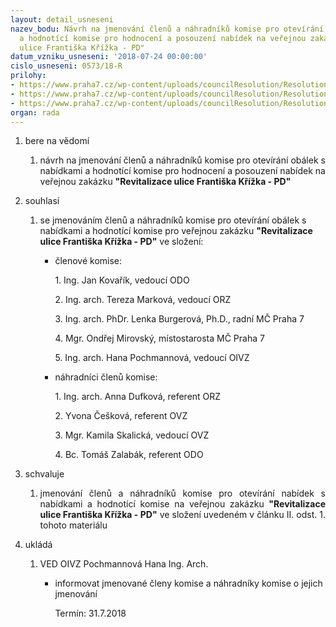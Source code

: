 ```yaml
---
layout: detail_usneseni
nazev_bodu: Návrh na jmenování členů a náhradníků komise pro otevírání obálek s nabídkami
  a hodnotící komise pro hodnocení a posouzení nabídek na veřejnou zakázku "Revitalizace
  ulice Františka Křížka - PD"
datum_vzniku_usneseni: '2018-07-24 00:00:00'
cislo_usneseni: 0573/18-R
prilohy:
- https://www.praha7.cz/wp-content/uploads/councilResolution/Resolutions/30122/export/1Duvodovazprava~378360.doc
- https://www.praha7.cz/wp-content/uploads/councilResolution/Resolutions/30122/export/2UsneseniRady_0547~378359.pdf
- https://www.praha7.cz/wp-content/uploads/councilResolution/Resolutions/30122/export/export~379166.pdf
organ: rada
---
```

<ol class="urzList_view" id="urzList">
<li id="" class="urzClass1"><span name="1">bere na vědomí</span> 
<ol class="urzOlClass">
<li id="" class="urzClass2" style="TEXT-ALIGN: justify"><span><p style="text-align: justify;" data-mce-style="text-align: justify;">návrh na jmenování členů a náhradníků komise pro otevírání obálek s nabídkami a hodnotící komise pro hodnocení a posouzení nabídek na veřejnou zakázku <strong>"Revitalizace ulice Františka Křížka - PD"</strong></p></span></li></ol></li>

<li id="" class="urzClass1"><span name="26">souhlasí</span> 
<ol class="urzOlClass" id="">
<li id="" class="urzClass2" style="text-align: left;"><span><p>se jmenováním členů a náhradníků komise pro otevírání obálek s nabídkami a hodnotící komise pro veřejnou zakázku <strong>"Revitalizace ulice Františka Křížka - PD"</strong> ve složení:</p></span>
<ul class="urzUlClass" id="">
<li id="" class="urzClass3" style="TEXT-ALIGN: left"><span><p>členové komise:<br></p><p>1. Ing. Jan Kovařík, vedoucí ODO<br></p><p>2. Ing. arch. Tereza Marková, vedoucí ORZ<br></p><p>3. Ing. arch. PhDr. Lenka Burgerová, Ph.D., radní MČ Praha 7<br></p><p>4. Mgr. Ondřej Mirovský, místostarosta MČ Praha 7<br></p><p>5. Ing. arch. Hana Pochmannová, vedoucí OIVZ<br></p></span></li>
<li class="urzClass3" id="" style="text-align: left;"><span><p>náhradníci členů komise:</p><p>1. Ing. arch. Anna Dufková, referent ORZ</p><p>2. Yvona Češková, referent OVZ</p><p>3. Mgr. Kamila Skalická, vedoucí OVZ<br></p><p>4. Bc. Tomáš Zalabák, referent ODO<br></p></span></li></ul></li>
</ol></li>
<li id="" class="urzClass1"><span name="24">schvaluje</span> 
<ol class="urzOlClass" id="">
<li id="" class="urzClass2" style="TEXT-ALIGN: justify"><span><p style="TEXT-ALIGN: justify" data-mce-style="text-align: justify;">jmenování členů a náhradníků komise pro otevírání nabídek s nabídkami a hodnotící komise na veřejnou zakázku <strong>"Revitalizace ulice Františka Křížka - PD"</strong> ve složení uvedeném v článku II. odst. 1. tohoto materiálu</p></span></li>
</ol></li><li class="urzClass1" id="urzUkoly"><span name="1">ukládá</span><ol class="urzOlClass"><li class="urzClass2"><span><p>VED OIVZ Pochmannová Hana Ing. Arch.</p></span><ul class="urzUlClass"><li class="urzClass3"><span><p>informovat jmenované členy komise a náhradníky komise o jejich jmenování</p></span><span class="urzUkolTermin">  Termín:&nbsp;31.7.2018</span></li></ul></li></ol></li>
</ol>